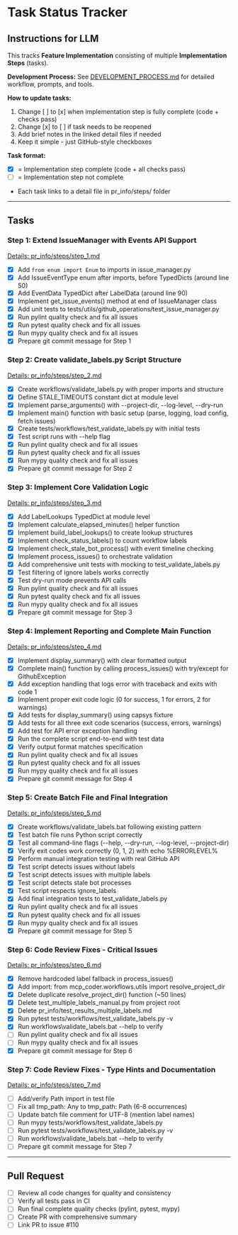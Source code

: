 # Task Status Tracker

## Instructions for LLM

This tracks **Feature Implementation** consisting of multiple **Implementation Steps** (tasks).

**Development Process:** See [DEVELOPMENT_PROCESS.md](./DEVELOPMENT_PROCESS.md) for detailed workflow, prompts, and tools.

**How to update tasks:**
1. Change [ ] to [x] when implementation step is fully complete (code + checks pass)
2. Change [x] to [ ] if task needs to be reopened
3. Add brief notes in the linked detail files if needed
4. Keep it simple - just GitHub-style checkboxes

**Task format:**
- [x] = Implementation step complete (code + all checks pass)
- [ ] = Implementation step not complete
- Each task links to a detail file in pr_info/steps/ folder

---

## Tasks

### Step 1: Extend IssueManager with Events API Support
[Details: pr_info/steps/step_1.md](steps/step_1.md)

- [x] Add `from enum import Enum` to imports in issue_manager.py
- [x] Add IssueEventType enum after imports, before TypedDicts (around line 50)
- [x] Add EventData TypedDict after LabelData (around line 90)
- [x] Implement get_issue_events() method at end of IssueManager class
- [x] Add unit tests to tests/utils/github_operations/test_issue_manager.py
- [x] Run pylint quality check and fix all issues
- [x] Run pytest quality check and fix all issues
- [x] Run mypy quality check and fix all issues
- [x] Prepare git commit message for Step 1

### Step 2: Create validate_labels.py Script Structure
[Details: pr_info/steps/step_2.md](steps/step_2.md)

- [x] Create workflows/validate_labels.py with proper imports and structure
- [x] Define STALE_TIMEOUTS constant dict at module level
- [x] Implement parse_arguments() with --project-dir, --log-level, --dry-run
- [x] Implement main() function with basic setup (parse, logging, load config, fetch issues)
- [x] Create tests/workflows/test_validate_labels.py with initial tests
- [x] Test script runs with --help flag
- [x] Run pylint quality check and fix all issues
- [x] Run pytest quality check and fix all issues
- [x] Run mypy quality check and fix all issues
- [x] Prepare git commit message for Step 2

### Step 3: Implement Core Validation Logic
[Details: pr_info/steps/step_3.md](steps/step_3.md)

- [x] Add LabelLookups TypedDict at module level
- [x] Implement calculate_elapsed_minutes() helper function
- [x] Implement build_label_lookups() to create lookup structures
- [x] Implement check_status_labels() to count workflow labels
- [x] Implement check_stale_bot_process() with event timeline checking
- [x] Implement process_issues() to orchestrate validation
- [x] Add comprehensive unit tests with mocking to test_validate_labels.py
- [x] Test filtering of ignore labels works correctly
- [x] Test dry-run mode prevents API calls
- [x] Run pylint quality check and fix all issues
- [x] Run pytest quality check and fix all issues
- [x] Run mypy quality check and fix all issues
- [x] Prepare git commit message for Step 3

### Step 4: Implement Reporting and Complete Main Function
[Details: pr_info/steps/step_4.md](steps/step_4.md)

- [x] Implement display_summary() with clear formatted output
- [x] Complete main() function by calling process_issues() with try/except for GithubException
- [x] Add exception handling that logs error with traceback and exits with code 1
- [x] Implement proper exit code logic (0 for success, 1 for errors, 2 for warnings)
- [x] Add tests for display_summary() using capsys fixture
- [x] Add tests for all three exit code scenarios (success, errors, warnings)
- [x] Add test for API error exception handling
- [x] Run the complete script end-to-end with test data
- [x] Verify output format matches specification
- [x] Run pylint quality check and fix all issues
- [x] Run pytest quality check and fix all issues
- [x] Run mypy quality check and fix all issues
- [x] Prepare git commit message for Step 4

### Step 5: Create Batch File and Final Integration
[Details: pr_info/steps/step_5.md](steps/step_5.md)

- [x] Create workflows/validate_labels.bat following existing pattern
- [x] Test batch file runs Python script correctly
- [x] Test all command-line flags (--help, --dry-run, --log-level, --project-dir)
- [x] Verify exit codes work correctly (0, 1, 2) with echo %ERRORLEVEL%
- [x] Perform manual integration testing with real GitHub API
- [x] Test script detects issues without labels
- [x] Test script detects issues with multiple labels
- [x] Test script detects stale bot processes
- [x] Test script respects ignore_labels
- [x] Add final integration tests to test_validate_labels.py
- [x] Run pylint quality check and fix all issues
- [x] Run pytest quality check and fix all issues
- [x] Run mypy quality check and fix all issues
- [x] Prepare git commit message for Step 5

### Step 6: Code Review Fixes - Critical Issues
[Details: pr_info/steps/step_6.md](steps/step_6.md)

- [x] Remove hardcoded label fallback in process_issues()
- [x] Add import: from mcp_coder.workflows.utils import resolve_project_dir
- [x] Delete duplicate resolve_project_dir() function (~50 lines)
- [x] Delete test_multiple_labels_manual.py from project root
- [x] Delete pr_info/test_results_multiple_labels.md
- [x] Run pytest tests/workflows/test_validate_labels.py -v
- [x] Run workflows\validate_labels.bat --help to verify
- [ ] Run pylint quality check and fix all issues
- [ ] Run mypy quality check and fix all issues
- [x] Prepare git commit message for Step 6

### Step 7: Code Review Fixes - Type Hints and Documentation
[Details: pr_info/steps/step_7.md](steps/step_7.md)

- [ ] Add/verify Path import in test file
- [ ] Fix all tmp_path: Any to tmp_path: Path (6-8 occurrences)
- [ ] Update batch file comment for UTF-8 (mention label names)
- [ ] Run mypy tests/workflows/test_validate_labels.py
- [ ] Run pytest tests/workflows/test_validate_labels.py -v
- [ ] Run workflows\validate_labels.bat --help to verify
- [ ] Prepare git commit message for Step 7

---

## Pull Request

- [ ] Review all code changes for quality and consistency
- [ ] Verify all tests pass in CI
- [ ] Run final complete quality checks (pylint, pytest, mypy)
- [ ] Create PR with comprehensive summary
- [ ] Link PR to issue #110
